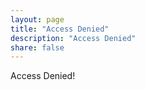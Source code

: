 ```yaml
---
layout: page
title: "Access Denied"
description: "Access Denied"
share: false
---
```


Access Denied!
